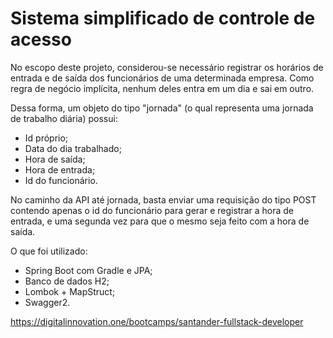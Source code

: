 # Sistema simplificado de controle de acesso

No escopo deste projeto, considerou-se necessário registrar os horários de entrada e de saída dos funcionários de uma determinada empresa. Como regra de negócio implícita, nenhum deles entra em um dia e sai em outro.

Dessa forma, um objeto do tipo "jornada" (o qual representa uma jornada de trabalho diária) possui:
* Id próprio;
* Data do dia trabalhado;
* Hora de saída;
* Hora de entrada;
* Id do funcionário.

No caminho da API até jornada, basta enviar uma requisição do tipo POST contendo apenas o id do funcionário para gerar e registrar a hora de entrada, e uma segunda vez para que o mesmo seja feito com a hora de saída.

O que foi utilizado:
* Spring Boot com Gradle e JPA;
* Banco de dados H2;
* Lombok + MapStruct;
* Swagger2.

https://digitalinnovation.one/bootcamps/santander-fullstack-developer
